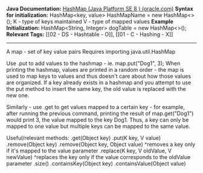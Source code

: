 
**Java Documentation:** [HashMap (Java Platform SE 8 ) (oracle.com)](https://docs.oracle.com/javase/8/docs/api/java/util/HashMap.html)
**Syntax for initialization:** HashMap<key, value> HashMapName = new HashMap<>(); 
K - type of keys maintained
V - type of mapped values
**Example Initialization:** HashMap<String, Integer> dogTable = new HashMap<>();
**Relevant Tags:** [[02 - DS - Hashtable - O]], [[01 - C - Hashing - X]]

-----

A map - set of key value pairs 
Requires importing java.util.HashMap

Use .put to add values to the hashmap - ie. map.put("Dog1", 3);
When printing the hashmap, values are printed in a random order - the map is used to map keys to values and thus doesn't care about how those values are organized.
If a key already exists in a hashmap and you attempt to use the put method to insert the same key, the old value is replaced with the new one.

Similarly - use .get to get values mapped to a certain key - for example, after running the previous command, printing the result of map.get("Dog1") would print 3, the value mapped to the key Dog1. Thus, a key can only be mapped to one value but multiple keys can be mapped to the same value.

Useful/relevant methods:
.get(Object key)
.put(K key, V value)
.remove(Object key)
.remove(Object key, Object value)
^removes a key only if it's mapped to the value parameter
.replace(K key, V oldValue, V newValue)
^replaces the key only if the value corresponds to the oldValue parameter
.size()
.containsKey(Object key)
.containsValue(Object value)

